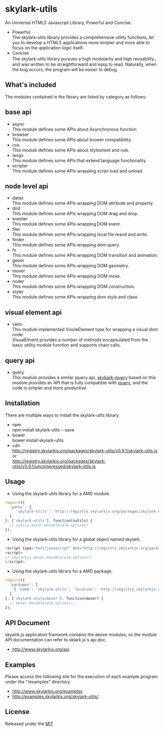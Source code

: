 # skylark-utils
An Universal HTML5 Javascript Library, Powerful and Concise.
- Powerful  
The skylark-utils library provides a comprehensive utility functions, let you to develop a HTML5 applications more simpler and more able to focus on the application logic itself.
- Concise  
The skylark-utils library pursues a high modularity and high reusability，and was written to be straightforward and easy to read. Naturally, when the bug occurs, the program will be easier to debug. 

## What's included
The modules contained in the library are listed by category as follows:

base api
-------------

- async  
This module defines some APIs about Asynchronous function
- browser  
This module defines some APIs about brower compatibility.
- css  
This module defines some APIs about stylesheet and rule.
- langx  
This module defines some APIs that extend language functionality
- scripter  
This module defines some APIs wrapping script load and unload.

node level api
----------------

- datax  
This module defines some APIs wrapping DOM attribute and property.
- dnd  
This module defines some APIs wrapping DOM drag and drop.
- eventer  
This module defines some APIs wrapping DOM event.
- filer  
This module defines some APIs wrapping local file reand and write.
- finder  
This module defines some APIs wrapping dom query.
- fx  
This module defines some APIs wrapping DOM transition and animation.
- geom  
This module defines some APIs wrapping DOM geometry.
- mover  
This module defines some APIs wrapping DOM move.
- noder  
This module defines some APIs wrapping DOM construction.
- styler  
This module defines some APIs wrapping dom style and class.

visual element api
-------------------
- velm  
This module implemented VisuleElement type for wrapping a visual dom node.  
VisualElment provides a number of methods encapsulated from the basic utility module function and supports chain calls.

query api
-------------

- query   
This module provides a similar jquery api,  [skykark-jquery](https://github.com/skylarkjs/skylark-jquery) based on this module provides an API that is fully compatible with [jquery](https://jquery.com/), and the code is simpler and more productive.


## Installation
There are multiple ways to install the skylark-uitls library. 
- npm  
npm install skylark-utils --save
- bower  
bower install skylark-utils
- cdn  
http://registry.skylarkjs.org/packages/skylark-utils/v0.9.1/skylark-utils.js    or  
http://registry.skylarkjs.org/packages/skylark-utils/v0.9.1/uncompressed/skylark-utils.js 

## Usage

- Using the skylark-utils library for a AMD module.  
```js
require({
  'paths': {
     'skylark-utils': 'http://registry.skylarkjs.org/packages/skylark-utils/v0.9.1/skylark-utils' 
  }
}, ['skylark-utils'], function(sutils) {
  // sutils.mover.movable(elm,options) 
});
```

- Using the skylark-utils library for a global object named skylark.  
```js
<script type="text/javascript" src="http://registry.skylarkjs.org/packages/skylark-utils/v0.9.1/skylark-utils.js"></script>
<script>
// skylarkjs.mover.movable(elm,options);
</script>
```

- Using the skylark-utils library for a AMD package.  
```js
require({
  'packages': [
    { 'name': 'skylark-utils', 'location': 'http://registry.skylarkjs.org/packages/skylark-utils/v0.9.1/skylark-utils/' }
  ]
}, ['skylark-utils/mover'], function(mover) {
  // mover.movable(elm,options);
});
```

## API Document
skyalrk.js application framwork contains the above modules, so the module API documentation can refer to sklark.js's api doc.

- http://www.skylarkjs.org/api

## Examples
Please access the following site for the execution of each example program under the "/examples" directory.

- http://www.skylarkjs.org/examples
- http://examples.skylarkjs.org/skylark-utils/

## License

Released under the [MIT](http://opensource.org/licenses/MIT)
